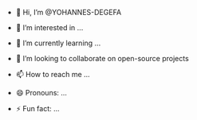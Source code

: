 - 👋 Hi, I’m @YOHANNES-DEGEFA
  
- 👀 I’m interested in ...
- 🌱 I’m currently learning ...
- 💞️ I’m looking to collaborate on open-source projects
- 📫 How to reach me ...
- 😄 Pronouns: ...
- ⚡ Fun fact: ...

<!---
YOHANNES-DEGEFA/YOHANNES-DEGEFA is a ✨ special ✨ repository because its `README.md` (this file) appears on your GitHub profile.
You can click the Preview link to take a look at your changes.
--->
